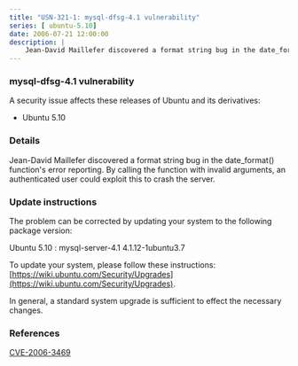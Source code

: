 ```yaml
---
title: "USN-321-1: mysql-dfsg-4.1 vulnerability"
series: [ ubuntu-5.10]
date: 2006-07-21 12:00:00
description: |
    Jean-David Maillefer discovered a format string bug in the date_format() function&#39;s error reporting. By calling the function with invalid arguments, an authenticated user could exploit this to crash the server.
--- 
```

 
### mysql-dfsg-4.1 vulnerability

A security issue affects these releases of Ubuntu and its derivatives:

* Ubuntu 5.10

### Details

Jean-David Maillefer discovered a format string bug in the date_format() function&#39;s error reporting. By calling the function with invalid arguments, an authenticated user could exploit this to crash the server.

### Update instructions

The problem can be corrected by updating your system to the following package version:

Ubuntu 5.10
 : mysql-server-4.1 <span>4.1.12-1ubuntu3.7</span>

To update your system, please follow these instructions: [https://wiki.ubuntu.com/Security/Upgrades](https://wiki.ubuntu.com/Security/Upgrades).

In general, a standard system upgrade is sufficient to effect the necessary changes.

### References

 [CVE-2006-3469](http://people.ubuntu.com/~ubuntu-security/cve/CVE-2006-3469)
 
